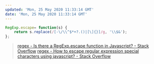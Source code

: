 ```yaml
---
updated: 'Mon, 25 May 2020 11:33:14 GMT'
date: 'Mon, 25 May 2020 11:33:14 GMT'
---
```


```js
RegExp.escape= function(s) {
    return s.replace(/[-\/\\^$*+?.()|[\]{}]/g, '\\$&');
};
```

> [regex - Is there a RegExp.escape function in Javascript? - Stack Overflow](https://stackoverflow.com/questions/3561493/is-there-a-regexp-escape-function-in-javascript)
> [regex - How to escape regular expression special characters using javascript? - Stack Overflow](https://stackoverflow.com/questions/3115150/how-to-escape-regular-expression-special-characters-using-javascript)
